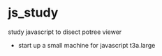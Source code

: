 # js_study
study javascript to disect potree viewer

- start up a small machine for javascript t3a.large
